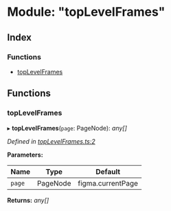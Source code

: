 
# Module: "topLevelFrames"

## Index

### Functions

* [topLevelFrames](_toplevelframes_.md#toplevelframes)

## Functions

###  topLevelFrames

▸ **topLevelFrames**(`page`: PageNode): *any[]*

*Defined in [topLevelFrames.ts:2](https://github.com/figma-plugin-helper-functions/figma-plugin-helpers/blob/703a31f/src/helpers/topLevelFrames.ts#L2)*

**Parameters:**

Name | Type | Default |
------ | ------ | ------ |
`page` | PageNode | figma.currentPage |

**Returns:** *any[]*
